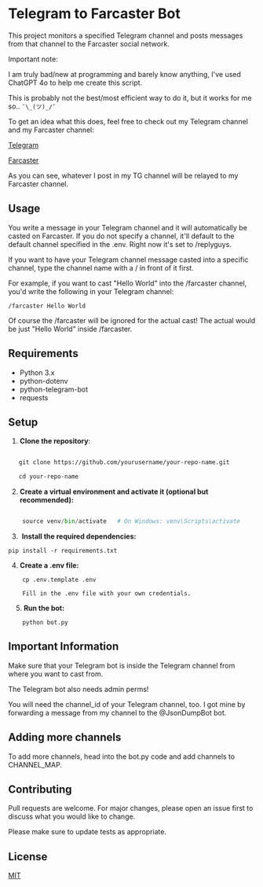 # Telegram to Farcaster Bot

This project monitors a specified Telegram channel and posts messages from that channel to the Farcaster social network.

Important note:

I am truly bad/new at programming and barely know anything, I've used ChatGPT 4o to help me create this script.

This is probably not the best/most efficient way to do it, but it works for me so.. `¯\_(ツ)_/¯`

To get an idea what this does, feel free to check out my Telegram channel and my Farcaster channel:

[Telegram](https://t.me/ciefascorner)

[Farcaster](https://warpcast.com/~/channel/ciefascorner)

As you can see, whatever I post in my TG channel will be relayed to my Farcaster channel.

## Usage

You write a message in your Telegram channel and it will automatically be casted on Farcaster.
If you do not specify a channel, it'll default to the default channel specified in the .env.
Right now it's set to /replyguys.

If you want to have your Telegram channel message casted into a specific channel, type the channel name with a / in front of it first.

For example, if you want to cast "Hello World" into the /farcaster channel, you'd write the following in your Telegram channel:

```/farcaster Hello World```

Of course the /farcaster will be ignored for the actual cast! The actual would be just "Hello World" inside /farcaster.

## Requirements

- Python 3.x
- python-dotenv
- python-telegram-bot
- requests
## Setup
  
1. **Clone the repository**:

```sh

   git clone https://github.com/yourusername/your-repo-name.git

   cd your-repo-name
```

2. **Create a virtual environment and activate it (optional but recommended):**

```python -m venv venv

    source venv/bin/activate   # On Windows: venv\Scripts\activate
```

3.  **Install the required dependencies:**

```
pip install -r requirements.txt
```

4. **Create a .env file:**

```
    cp .env.template .env

    Fill in the .env file with your own credentials.
```
    
5. **Run the bot:**

```
    python bot.py
```

## Important Information

Make sure that your Telegram bot is inside the Telegram channel from where you want to cast from.

The Telegram bot also needs admin perms!

You will need the channel_id of your Telegram channel, too.
I got mine by forwarding a message from my channel to the @JsonDumpBot bot.

## Adding more channels

To add more channels, head into the bot.py code and add channels to CHANNEL_MAP.

## Contributing

Pull requests are welcome. For major changes, please open an issue first to discuss what you would like to change.

Please make sure to update tests as appropriate.
## License

[MIT](https://github.com/ciefa/telegram-channel-to-farcaster-bot/blob/main/LICENSE)